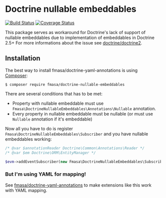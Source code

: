 # Doctrine nullable embeddables
[![Build Status](https://travis-ci.org/fmasa/doctrine-nullable-embeddables.svg?branch=master)](https://travis-ci.org/fmasa/doctrine-nullable-embeddables)
[![Coverage Status](https://coveralls.io/repos/github/fmasa/doctrine-nullable-embeddables/badge.svg?branch=master)](https://coveralls.io/github/fmasa/doctrine-nullable-embeddables?branch=master)

This package serves as workaround for Doctrine's lack of support of nullable embeddables due to implementation of embeddables in Doctrine 2.5+
For more informations about the issue see [doctrine/doctrine2](https://github.com/doctrine/doctrine2/issues/4568).

## Installation
The best way to install fmasa/doctrine-yaml-annotations is using [Composer](https://getcomposer.org/):

    $ composer require fmasa/doctrine-nullable-embeddables

There are several conditions that has to be met:
- Property with nullable embeddable must use `Fmasa\DoctrineNullableEmbeddables\Annotations\Nullable` annotation.
- Every property in nullable embeddable must be nullable (or must use `Nullable` annotation if it's embeddable)

Now all you have to do is register `Fmasa\DoctrineNullableEmbeddables\Subscriber` and you have nullable embeddables working:
```php
/* @var $annotationReader Doctrine\Common\Annotations\Reader */
/* @var $em Doctrine\ORM\EntityManager */

$evm->addEventSubscriber(new Fmasa\DoctrineNullableEmbeddables\Subscriber($annotationReader));
```

### But I'm using YAML for mapping!
See [fmasa/doctrine-yaml-annotations](https://github.com/fmasa/doctrine-yaml-annotations) to make extensions like this work with YAML mapping.
